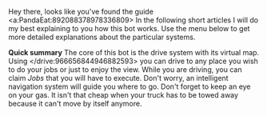 Hey there, looks like you've found the guide <a:PandaEat:892088378978336809>
In the following short articles I will do my best explaining to you how this bot works. Use the menu below to get more detailed explanations about the particular systems.

**Quick summary**
The core of this bot is the drive system with its virtual map. Using </drive:966656844946882593> you can drive to any place you wish to do your jobs or just to enjoy the view.
While you are driving, you can claim _Jobs_ that you will have to execute. Don't worry, an intelligent navigation system will guide you where to go.
Don't forget to keep an eye on your gas. It isn't that cheap when your truck has to be towed away because it can't move by itself anymore.


